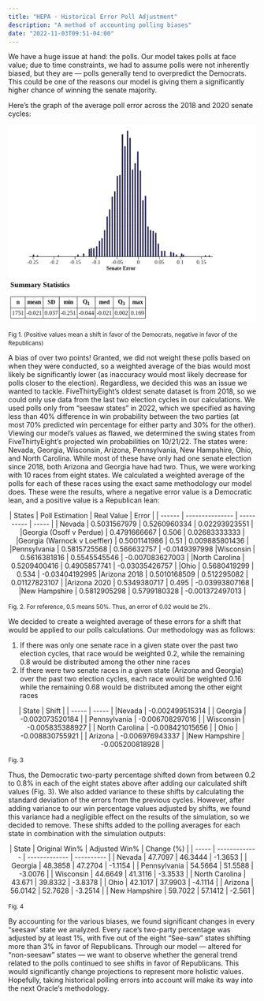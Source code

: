 ```yaml
---
title: "HEPA - Historical Error Poll Adjustment"
description: "A method of accounting polling biases"
date: "2022-11-03T09:51-04:00"
---
```

  
We have a huge issue at hand: the polls. Our model takes polls at face value; due to time constraints, we had to assume polls were not inherently biased, but they are — polls generally tend to overpredict the Democrats. This could be one of the reasons our model is giving them a significantly higher chance of winning the senate majority.

Here’s the graph of the average poll error across the 2018 and 2020 senate cycles:

![Graph 1](https://raw.githubusercontent.com/polistat/content-2022/master/blog/assets/11_Figure1.png)

<small>Fig 1. (Positive values mean a shift in favor of the Democrats, negative in favor of the Republicans)</small>

A bias of over two points! Granted, we did not weight these polls based on when they were conducted, so a weighted average of the bias would most likely be significantly lower (as inaccuracy would most likely decrease for polls closer to the election). Regardless, we decided this was an issue we wanted to tackle.
FiveThirtyEight’s oldest senate dataset is from 2018, so we could only use data from the last two election cycles in our calculations. We used polls only from “seesaw states” in 2022, which we specified as having less than 40% difference in win probability between the two parties (at most 70% predicted win percentage for either party and 30% for the other). Viewing our model’s values as flawed, we determined the swing states from FiveThirtyEight’s projected win probabilities on 10/21/22. The states were: Nevada, Georgia, Wisconsin, Arizona, Pennsylvania, New Hampshire, Ohio, and North Carolina. While most of these have only had one senate election since 2018, both Arizona and Georgia have had two. Thus, we were working with 10 races from eight states. 
We calculated a weighted average of the polls for each of these races using the exact same methodology our model does. These were the results, where a negative error value is a Democratic lean, and a positive value is a Republican lean:
<Center>
| States | Poll Estimation | Real Value | Error |
| ------ | --------------- | ---------- | ----- |
| Nevada | 0.5031567979 | 0.5260960334 | 0.02293923551 |
|Georgia (Osoff v Perdue) | 0.4791666667 | 0.506 | 0.02683333333 |
|Georgia (Warnock v Loeffler) | 0.5001141986 | 0.51 | 0.009885801436 |
|Pennsylvania | 0.5815725568 | 0.566632757 | -0.0149397998
|Wisconsin | 0.5616381816 | 0.5545545546 | -0.007083627003 |
|North Carolina | 0.5209400416 | 0.4905857741 | -0.03035426757 |
|Ohio | 0.5680419299 | 0.534 | -0.03404192995
|Arizona 2018 | 0.5010168509 | 0.512295082 | 0.01127823107 |
|Arizona 2020 | 0.5349380717 | 0.495 | -0.03993807168 |
|New Hampshire | 0.5812905298 | 0.5799180328 | -0.001372497013 |
</Center>

<small>Fig. 2. For reference, 0.5 means 50%. Thus, an error of 0.02 would be 2%.</small>


We decided to create a weighted average of these errors for a shift that would be applied to our polls calculations. Our methodology was as follows:
1. If there was only one senate race in a given state over the past two election cycles, that race would be weighted 0.2, while the remaining 0.8 would be distributed among the other nine races
2. If there were two senate races in a given state (Arizona and Georgia) over the past two election cycles, each race would be weighted 0.16 while the remaining 0.68 would be distributed among the other eight races

<Center>
| State | Shift |
| ----- | ----- |
|Nevada | -0.002499515314 |
| Georgia | -0.002073520184 |
| Pennsylvania | -0.006708297016 |
| Wisconsin | -0.005835388927 |
| North Carolina | -0.008421015656 |
| Ohio | -0.008830755921 |
| Arizona | -0.006976943337 |
|New Hampshire | -0.005200818928 |
</Center>

<small>Fig. 3</small>

Thus, the Democratic two-party percentage shifted down from between 0.2 to 0.8% in each of the eight states above after adding our calculated shift values (Fig. 3). We also added variance to these shifts by calculating the standard deviation of the errors from the previous cycles. However, after adding variance to our win percentage values adjusted by shifts, we found this variance had a negligible effect on the results of the simulation, so we decided to remove. These shifts added to the polling averages for each state in combination with the simulation outputs:

<Center>
| State | Original Win% | Adjusted Win% | Change (%) |
| ----- | ------------- | ------------- | ---------- |
| Nevada | 47.7097 | 46.3444 | -1.3653 |
| Georgia | 48.3858 | 47.2704 | -1.1154 |
| Pennsylvania | 54.5664 | 51.5588 | -3.0076 |
| Wisconsin | 44.6649 | 41.3116 | -3.3533 |
| North Carolina | 43.671 | 39.8332 | -3.8378 |
| Ohio | 42.1017 | 37.9903 | -4.1114 |
| Arizona | 56.0142 | 52.7628 | -3.2514 |
| New Hampshire | 59.7022 | 57.1412 | -2.561 |
</Center>

<small>Fig. 4</small>


By accounting for the various biases, we found significant changes in every “seesaw’ state we analyzed. Every race’s two-party percentage was adjusted by at least 1%, with five out of the eight 
“See-saw” states shifting more than 3% in favor of Republicans. 
Through our model — altered for “non-seesaw” states — we want to observe whether the general trend related to the polls continued to see shifts in favor of Republicans. This would significantly change projections to represent more holistic values. Hopefully, taking historical polling errors into account will make its way into the next Oracle’s methodology. 
